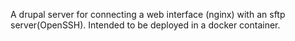 A drupal server for connecting a web interface (nginx) with an sftp server(OpenSSH).
Intended to be deployed in a docker container.